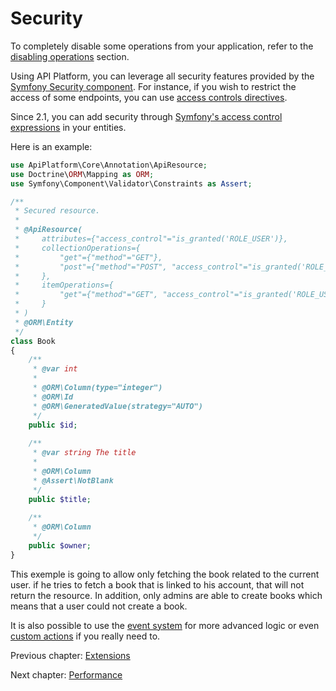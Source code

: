 # Security

To completely disable some operations from your application, refer to the [disabling operations](operations.md#enabling-and-disabling-operations)
section.

Using API Platform, you can leverage all security features provided by the [Symfony Security component](http://symfony.com/doc/current/book/security.html).
For instance, if you wish to restrict the access of some endpoints, you can use [access controls directives](http://symfony.com/doc/current/book/security.html#securing-url-patterns-access-control).

Since 2.1, you can add security through [Symfony's access control expressions](https://symfony.com/doc/current/expressions.html#security-complex-access-controls-with-expressions) in your entities.

Here is an example:

```php
use ApiPlatform\Core\Annotation\ApiResource;
use Doctrine\ORM\Mapping as ORM;
use Symfony\Component\Validator\Constraints as Assert;

/**
 * Secured resource.
 *
 * @ApiResource(
 *     attributes={"access_control"="is_granted('ROLE_USER')},
 *     collectionOperations={
 *         "get"={"method"="GET"},
 *         "post"={"method"="POST", "access_control"="is_granted('ROLE_USER')}
 *     },
 *     itemOperations={
 *         "get"={"method"="GET", "access_control"="is_granted('ROLE_USER') and object.owner == user"}
 *     }
 * )
 * @ORM\Entity
 */
class Book
{
    /**
     * @var int
     *
     * @ORM\Column(type="integer")
     * @ORM\Id
     * @ORM\GeneratedValue(strategy="AUTO")
     */
    public $id;
    
    /**
     * @var string The title
     *
     * @ORM\Column
     * @Assert\NotBlank
     */
    public $title;
    
    /**
     * @ORM\Column
     */
    public $owner;
}
```

This exemple is going to allow only fetching the book related to the current user. if he tries to fetch a book that is linked to his account, that will not return the resource. In addition, only admins are able to create books which means that a user could not create a book.

It is also possible to use the [event system](events.md) for more advanced logic or even [custom actions](operations.md#creating-custom-operations-and-controllers)
if you really need to.

Previous chapter: [Extensions](extensions.md)

Next chapter: [Performance](performance.md)
